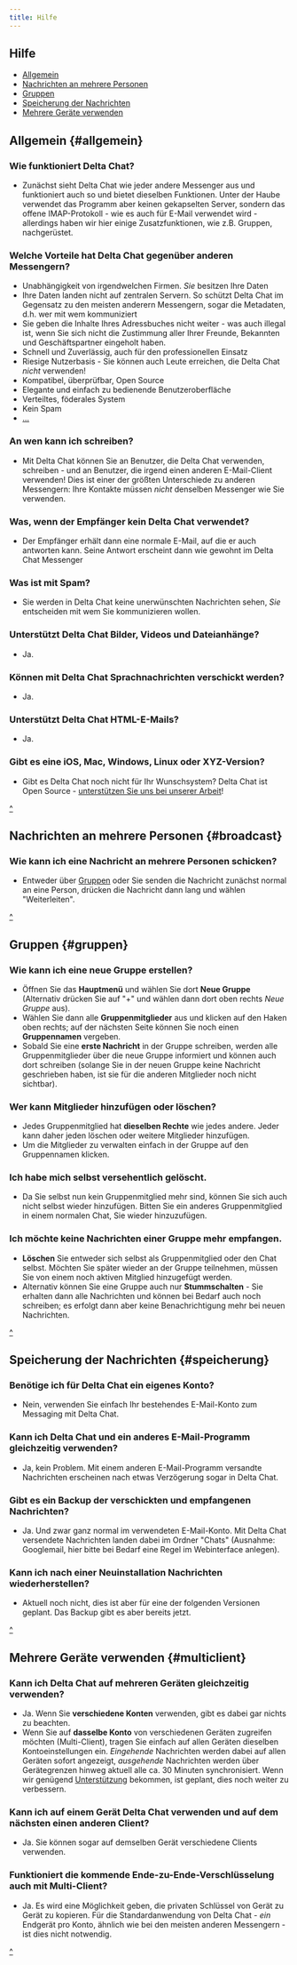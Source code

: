 ```yaml
---
title: Hilfe
---
```


## Hilfe

- [Allgemein](#allgemein)
- [Nachrichten an mehrere Personen](#broadcast)
- [Gruppen](#gruppen)
- [Speicherung der Nachrichten](#speicherung)
- [Mehrere Geräte verwenden](#multiclient)

## Allgemein {#allgemein}

### Wie funktioniert Delta Chat?

- Zunächst sieht Delta Chat wie jeder andere Messenger aus und funktioniert auch so und bietet dieselben Funktionen.
  Unter der Haube verwendet das Programm aber keinen gekapselten Server, sondern das offene IMAP-Protokoll - wie es auch für E-Mail verwendet wird -
  allerdings haben wir hier einige Zusatzfunktionen, wie z.B. Gruppen, nachgerüstet.

### Welche Vorteile hat Delta Chat gegenüber anderen Messengern?

- Unabhängigkeit von irgendwelchen Firmen. _Sie_ besitzen Ihre Daten
- Ihre Daten landen nicht auf zentralen Servern. So schützt Delta Chat im Gegensatz zu den meisten anderern Messengern, sogar die Metadaten, d.h. wer mit wem kommuniziert
- Sie geben die Inhalte Ihres Adressbuches nicht weiter - was auch illegal ist, wenn Sie sich nicht die Zustimmung aller Ihrer Freunde, Bekannten und Geschäftspartner eingeholt haben.
- Schnell und Zuverlässig, auch für den professionellen Einsatz
- Riesige Nutzerbasis - Sie können auch Leute erreichen, die Delta Chat _nicht_ verwenden!
- Kompatibel, überprüfbar, Open Source
- Elegante und einfach zu bedienende Benutzeroberfläche
- Verteiltes, föderales System
- Kein Spam
- [...](features)

### An wen kann ich schreiben?

- Mit Delta Chat können Sie an Benutzer, die Delta Chat verwenden, schreiben - 
  und an Benutzer, die irgend einen anderen E-Mail-Client verwenden!
  Dies ist einer der größten Unterschiede zu anderen Messengern:
  Ihre Kontakte müssen _nicht_ denselben Messenger wie Sie verwenden.

### Was, wenn der Empfänger kein Delta Chat verwendet?

- Der Empfänger erhält dann eine normale E-Mail, auf die er auch antworten kann.
  Seine Antwort erscheint dann wie gewohnt im Delta Chat Messenger

### Was ist mit Spam?

- Sie werden in Delta Chat keine unerwünschten Nachrichten sehen, _Sie_ entscheiden mit wem Sie kommunizieren wollen.

### Unterstützt Delta Chat Bilder, Videos und Dateianhänge?

- Ja.

### Können mit Delta Chat Sprachnachrichten verschickt werden?

- Ja.

### Unterstützt Delta Chat HTML-E-Mails?

- Ja.



### Gibt es eine iOS, Mac, Windows, Linux oder XYZ-Version?

- Gibt es Delta Chat noch nicht für Ihr Wunschsystem? Delta Chat ist Open Source - [unterstützen Sie uns bei unserer Arbeit](support)!

[^](#top)



## Nachrichten an mehrere Personen {#broadcast}

### Wie kann ich eine Nachricht an mehrere Personen schicken?

- Entweder über [Gruppen](#gruppen) oder Sie senden die Nachricht zunächst normal an eine Person, drücken die Nachricht dann lang und wählen "Weiterleiten". 

[^](#top)



## Gruppen {#gruppen}

### Wie kann ich eine neue Gruppe erstellen?

- Öffnen Sie das **Hauptmenü** und wählen Sie dort **Neue Gruppe** (Alternativ drücken Sie auf "+" und wählen dann dort oben rechts _Neue Gruppe_ aus).
- Wählen Sie dann alle **Gruppenmitglieder** aus und klicken auf den Haken oben rechts; auf der nächsten Seite können Sie noch einen **Gruppennamen** vergeben.
- Sobald Sie eine **erste Nachricht** in der Gruppe schreiben, werden alle Gruppenmitglieder über die neue Gruppe informiert und können auch dort schreiben (solange Sie in der neuen Gruppe keine Nachricht geschrieben haben, ist sie für die anderen Mitglieder noch nicht sichtbar).


### Wer kann Mitglieder hinzufügen oder löschen?

- Jedes Gruppenmitglied hat **dieselben Rechte** wie jedes andere. Jeder kann daher jeden löschen oder weitere Mitglieder hinzufügen.
- Um die Mitglieder zu verwalten einfach in der Gruppe auf den Gruppennamen klicken.

### Ich habe mich selbst versehentlich gelöscht.

- Da Sie selbst nun kein Gruppenmitglied mehr sind, können Sie sich auch nicht selbst wieder hinzufügen.  Bitten Sie ein anderes Gruppenmitglied in einem normalen Chat, Sie wieder hinzuzufügen.

### Ich möchte keine Nachrichten einer Gruppe mehr empfangen.

- **Löschen** Sie entweder sich selbst als Gruppenmitglied oder den Chat selbst. Möchten Sie später wieder an der Gruppe teilnehmen, müssen Sie von einem noch aktiven Mitglied hinzugefügt werden.
- Alternativ können Sie eine Gruppe auch nur **Stummschalten** - Sie erhalten dann alle Nachrichten und können bei Bedarf auch noch schreiben; es erfolgt dann aber keine Benachrichtigung mehr bei neuen Nachrichten.

[^](#top)



## Speicherung der Nachrichten {#speicherung}

### Benötige ich für Delta Chat ein eigenes Konto?

- Nein, verwenden Sie einfach Ihr bestehendes E-Mail-Konto zum Messaging mit Delta Chat.

### Kann ich Delta Chat und ein anderes E-Mail-Programm gleichzeitig verwenden?

- Ja, kein Problem. Mit einem anderen E-Mail-Programm versandte Nachrichten erscheinen nach etwas Verzögerung sogar in Delta Chat.

### Gibt es ein Backup der verschickten und empfangenen Nachrichten?

- Ja. Und zwar ganz normal im verwendeten E-Mail-Konto.  Mit Delta Chat versendete Nachrichten landen dabei im Ordner "Chats" (Ausnahme: Googlemail, hier bitte bei Bedarf eine Regel im Webinterface anlegen).

### Kann ich nach einer Neuinstallation Nachrichten wiederherstellen?

- Aktuell noch nicht, dies ist aber für eine der folgenden Versionen geplant. Das Backup gibt es aber bereits jetzt.

[^](#top)



## Mehrere Geräte verwenden {#multiclient}

### Kann ich Delta Chat auf mehreren Geräten gleichzeitig verwenden?

- Ja.  Wenn Sie **verschiedene Konten** verwenden, gibt es dabei gar nichts zu beachten. 
- Wenn Sie auf **dasselbe Konto** von verschiedenen Geräten zugreifen möchten (Multi-Client), tragen Sie einfach auf allen Geräten dieselben Kontoeinstellungen ein. _Eingehende_ Nachrichten werden dabei auf allen Geräten sofort angezeigt, _ausgehende_ Nachrichten werden über Gerätegrenzen hinweg aktuell alle ca. 30 Minuten synchronisiert. Wenn wir genügend [Unterstützung](support) bekommen, ist geplant, dies noch weiter zu verbessern.

### Kann ich auf einem Gerät Delta Chat verwenden und auf dem nächsten einen anderen Client?

- Ja. Sie können sogar auf demselben Gerät verschiedene Clients verwenden.

### Funktioniert die kommende Ende-zu-Ende-Verschlüsselung auch mit Multi-Client?

- Ja. Es wird eine Möglichkeit geben, die privaten Schlüssel von Gerät zu Gerät zu kopieren.  Für die Standardanwendung von Delta Chat - _ein_ Endgerät pro Konto, ähnlich wie bei den meisten anderen Messengern - ist dies nicht notwendig.



[^](#top)
